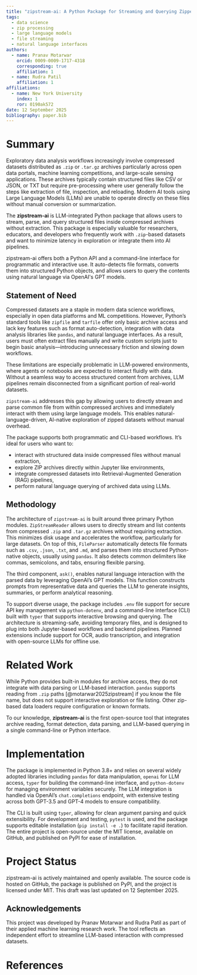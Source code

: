 ```yaml
---
title: "zipstream-ai: A Python Package for Streaming and Querying Zipped Datasets with LLMs"
tags:
  - data science
  - zip processing
  - large language models
  - file streaming
  - natural language interfaces
authors:
  - name: Pranav Motarwar
    orcid: 0009-0009-1717-4318
    corresponding: true
    affiliation: 1
  - name: Rudra Patil
    affiliation: 1
affiliations:
  - name: New York University
    index: 1
    ror: 0190ak572
date: 12 September 2025
bibliography: paper.bib
---
```


# Summary

Exploratory data analysis workflows increasingly involve compressed datasets distributed as `.zip` or `.tar.gz` archives particularly across open data portals, machine learning competitions, and large-scale sensing applications. These archives typically contain structured files like CSV or JSON, or TXT but require pre-processing where user generally follow the steps like extraction of file, inspection, and reloading. Modern AI tools using Large Language Models (LLMs) are unable to operate directly on these files without manual conversion or summarization.

The **zipstream-ai** is LLM-integrated Python package that allows users to stream, parse, and query structured files inside compressed archives without extraction. This package is especially valuable for researchers, educators, and developers who frequently work with `.zip`-based datasets and want to minimize latency in exploration or integrate them into AI pipelines.

zipstream-ai offers both a Python API and a command-line interface for programmatic and interactive use. It auto-detects file formats, converts them into structured Python objects, and allows users to query the contents using natural language via OpenAI's GPT models.

## Statement of Need


Compressed datasets are a staple in modern data science workflows, especially in open data platforms and ML competitions. However, Python’s standard tools like `zipfile` and `tarfile` offer only basic archive access and lack key features such as format auto-detection, integration with data analysis libraries like `pandas`, and natural language interfaces. As a result, users must often extract files manually and write custom scripts just to begin basic analysis—introducing unnecessary friction and slowing down workflows.

These limitations are especially problematic in LLM-powered environments, where agents or notebooks are expected to interact fluidly with data. Without a seamless way to access structured content from archives, LLM pipelines remain disconnected from a significant portion of real-world datasets.

`zipstream-ai` addresses this gap by allowing users to directly stream and parse common file from within compressed archives and immediately interact with them using large language models. This enables natural-language-driven, AI-native exploration of zipped datasets without manual overhead.

The package supports both programmatic and CLI-based workflows. It’s ideal for users who want to:

- interact with structured data inside compressed files without manual extraction,
- explore ZIP archives directly within Jupyter like environments,
- integrate compressed datasets into Retrieval-Augmented Generation (RAG) pipelines,
- perform natural language querying of archived data using LLMs.

## Methodology

The architecture of `zipstream-ai` is built around three primary Python modules. `ZipStreamReader` allows users to directly stream and list contents from compressed `.zip` and `.tar.gz` archives without requiring extraction. This minimizes disk usage and accelerates the workflow, particularly for large datasets. On top of this, `FileParser` automatically detects file formats such as `.csv`, `.json`, `.txt`, and `.md`, and parses them into structured Python-native objects, usually using `pandas`. It also detects common delimiters like commas, semicolons, and tabs, ensuring flexible parsing.

The third component, `ask()`, enables natural language interaction with the parsed data by leveraging OpenAI’s GPT models. This function constructs prompts from representative data and queries the LLM to generate insights, summaries, or perform analytical reasoning.

To support diverse usage, the package includes `.env` file support for secure API key management via `python-dotenv`, and a command-line interface (CLI) built with `typer` that supports interactive browsing and querying. The architecture is streaming-safe, avoiding temporary files, and is designed to plug into both Jupyter-based workflows and backend pipelines. Planned extensions include support for OCR, audio transcription, and integration with open-source LLMs for offline use.

# Related Work

While Python provides built-in modules for archive access, they do not integrate with data parsing or LLM-based interaction. `pandas` supports reading from `.zip` paths [@motarwar2025zipstream] if you know the file name, but does not support interactive exploration or file listing. Other zip-based data loaders require configuration or known formats.

To our knowledge, **zipstream-ai** is the first open-source tool that integrates archive reading, format detection, data parsing, and LLM-based querying in a single command-line or Python interface.

# Implementation

The package is implemented in Python 3.8+ and relies on several widely adopted libraries including `pandas` for data manipulation, `openai` for LLM access, `typer` for building the command-line interface, and `python-dotenv` for managing environment variables securely. The LLM integration is handled via OpenAI’s `chat.completions` endpoint, with extensive testing across both GPT-3.5 and GPT-4 models to ensure compatibility.

The CLI is built using `typer`, allowing for clean argument parsing and quick extensibility. For development and testing, `pytest` is used, and the package supports editable installation (`pip install -e .`) to facilitate rapid iteration. The entire project is open-source under the MIT license, available on GitHub, and published on PyPI for ease of installation.

# Project Status

zipstream-ai is actively maintained and openly available. The source code is hosted on GitHub, the package is published on PyPI, and the project is licensed under MIT. This draft was last updated on 12 September 2025.

## Acknowledgements

This project was developed by Pranav Motarwar and Rudra Patil as part of their applied machine learning research work. The tool reflects an independent effort to streamline LLM-based interaction with compressed datasets.

# References


